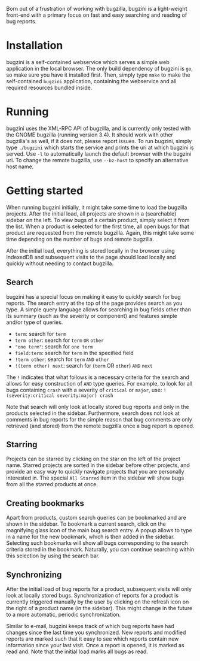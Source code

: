 Born out of a frustration of working with bugzilla, bugzini is a light-weight front-end
with a primary focus on fast and easy searching and reading of bug reports.

# Installation
bugzini is a self-contained webservice which serves a simple web application in the
local browser. The only build dependency of bugzini is `go`, so make sure you have it
installed first. Then, simply type `make` to make the self-contained `bugzini` application,
containing the webservice and all required resources bundled inside.

# Running
bugzini uses the XML-RPC API of bugzilla, and is currently only tested with the GNOME
bugzilla (running version 3.4). It should work with other bugzilla's as well, if it does
not, please report issues. To run bugzini, simply type `./bugzini` which starts the service
and prints the uri at which bugzini is served. Use `-l` to automatically launch the default
browser with the bugzini uri. To change the remote bugzilla, use `--bz-host` to specify
an alternative host name.

# Getting started
When running bugzini initially, it might take some time to load the bugzilla projects. After
the initial load, all projects are shown in a (searchable) sidebar on the left. To view bugs
of a certain product, simply select it from the list. When a product is selected for the first
time, all open bugs for that product are requested from the remote bugzilla. Again, this might
take some time depending on the number of bugs and remote bugzilla.

After the initial load, everything is stored locally in the browser using IndexedDB and subsequent
visits to the page should load locally and quickly without needing to contact bugzilla.

## Search
bugzini has a special focus on making it easy to quickly search for bug reports. The search
entry at the top of the page provides search as you type. A simple query language allows
for searching in bug fields other than its summary (such as the severity or component) and
features simple and/or type of queries.

  * `term`: search for `term`
  * `term other`: search for `term` `OR` `other`
  * `"one term"`: search for `one term`
  * `field:term`: search for `term` in the specified field
  * `!term other`: search for `term` `AND` `other`
  * `!(term other) next`: search for (`term` OR `other`) `AND` `next`

The `!` indicates that what follows is a necessary criteria for the search and allows for easy
construction of `AND` type queries. For example, to look for all bugs containing `crash` with
a severity of `critical` or `major`, use: `!(severity:critical severity:major) crash`

Note that search will only look at locally stored bug reports and only in the products selected
in the sidebar. Furthermore, search does not look at comments in bug reports for the simple reason
that bug comments are only retrieved (and stored) from the remote bugzilla once a bug report
is opened.

## Starring
Projects can be starred by clicking on the star on the left of the project name. Starred projects
are sorted in the sidebar before other projects, and provide an easy way to quickly navigate
projects that you are personally interested in. The special `All Starred` item in the sidebar
will show bugs from all the starred products at once.

## Creating bookmarks
Apart from products, custom search queries can be bookmarked and are shown in the sidebar.
To bookmark a current search, click on the magnifying glass icon of the main bug search entry.
A popup allows to type in a name for the new bookmark, which is then added in the sidebar. Selecting
such bookmarks will show all bugs corresponding to the search criteria stored in the bookmark.
Naturally, you can continue searching within this selection by using the search bar.

## Synchronizing
After the initial load of bug reports for a product, subsequent visits will only look at locally
stored bugs. Synchronization of reports for a product is currently triggered manually by the user
by clicking on the refresh icon on the right of a product name (in the sidebar). This might change
in the future to a more automatic, periodic synchronization.

Similar to e-mail, bugzini keeps track of which bug reports have had changes since the last time
you synchronized. New reports and modified reports are marked such that it easy to see which
reports contain new information since your last visit. Once a report is opened, it is marked
as read and. Note that the initial load marks all bugs as read.